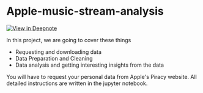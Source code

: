 # Apple-music-stream-analysis

[![View in Deepnote](https://deepnote.com/static/buttons/view-in-deepnote.svg)](https://deepnote.com/viewer/github/AshiishKarhade/Apple-music-stream-analysis/blob/main/apple-music.ipynb)

In this project, we are going to cover these things
- Requesting and downloading data
- Data Preparation and Cleaning
- Data analysis and getting interesting insights from the data

You will have to request your personal data from Apple's Piracy website. All detailed instructions are written in the jupyter notebook. 
